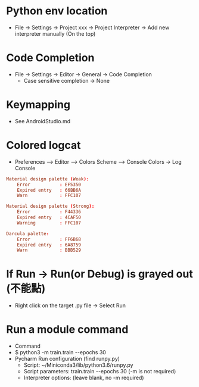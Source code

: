 Python env location
=====
* File -> Settings -> Project xxx -> Project Interpreter -> Add new interpreter manually (On the top)

Code Completion
=====
* File -> Settings -> Editor -> General -> Code Completion
    * Case sensitive completion -> None

Keymapping
=====
* See AndroidStudio.md

Colored logcat
=====
* Preferences –> Editor –> Colors Scheme –> Console Colors -> Log Console
```conf
Material design palette (Weak):
    Error           : EF5350
    Expired entry   : 66BB6A
    Warn            : FFC107

Material design palette (Strong):
    Error           : F44336
    Expired entry   : 4CAF50
    Warning         : FFC107

Darcula palette:
    Error           : FF6B68
    Expired entry   : 6A8759
    Warn            : BBB529
```

If Run -> Run(or Debug) is grayed out (不能點)
=====
* Right click on the target .py file -> Select Run

Run a module command
=====
* Command
* $ python3 -m train.train --epochs 30
* Pycharm Run configuration (find runpy.py)
    * Script: ~/Miniconda3/lib/python3.6/runpy.py
    * Script parameters: train.train --epochs 30 (-m is not required)
    * Interpreter options: (leave blank, no -m required)
